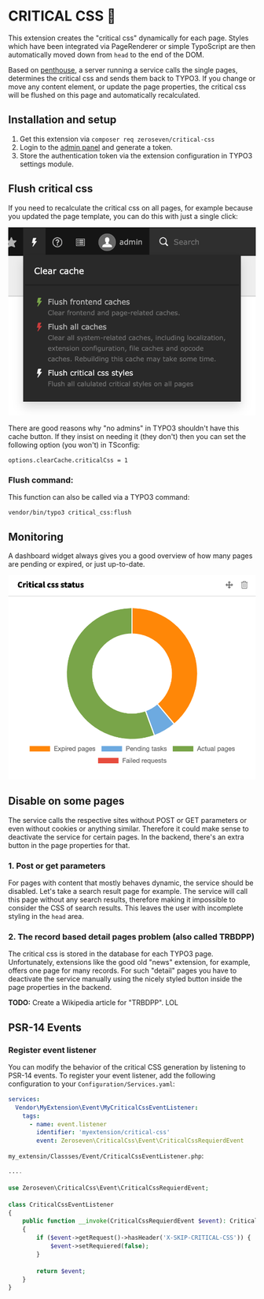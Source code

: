 # CRITICAL CSS 🚀

This extension creates the "critical css" dynamically for each page.
Styles which have been integrated via PageRenderer or simple TypoScript are then automatically moved down from `head` to the end of the DOM.

Based on [penthouse](https://github.com/pocketjoso/penthouse/tree/master), a server running a service calls the single pages, determines the critical css and sends them back to TYPO3.
If you change or move any content element, or update the page properties, the critical css will be flushed on this page and automatically recalculated.

## Installation and setup

1. Get this extension via `composer req zeroseven/critical-css`
2. Login to the [admin panel](https://ccss.zeroseven.de/admin/collections/) and generate a token.
3. Store the authentication token via the extension configuration in TYPO3 settings module.

## Flush critical css

If you need to recalculate the critical css on all pages, for example because you updated the page template, you can do this with just a single click:

![Flush critical css](Documentation/Images/flush_cache.png "Flush critical css")

There are good reasons why "no admins" in TYPO3 shouldn't have this cache button. If they insist on needing it (they don't) then you can set the following option (you won't) in TSconfig:

```
options.clearCache.criticalCss = 1
```

### Flush command:

This function can also be called via a TYPO3 command:

```
vendor/bin/typo3 critical_css:flush
```

## Monitoring

A dashboard widget always gives you a good overview of how many pages are pending or expired, or just up-to-date.

![Dashboard widget](Documentation/Images/dashboard_widget.png "Dashboard widget")

## Disable on some pages

The service calls the respective sites without POST or GET parameters or even without cookies or anything similar.
Therefore it could make sense to deactivate the service for certain pages.
In the backend, there's an extra button in the page properties for that.

### 1. Post or get parameters

For pages with content that mostly behaves dynamic, the service should be disabled.
Let's take a search result page for example. The service will call this page without any search results, therefore making it impossible to consider the CSS of search results.
This leaves the user with incomplete styling in the `head` area.

### 2. The record based detail pages problem (also called TRBDPP)

The critical css is stored in the database for each TYPO3 page.
Unfortunately, extensions like the good old "news" extension, for example, offers one page for many records.
For such "detail" pages you have to deactivate the service manually using the nicely styled button inside the page properties in the backend.

**TODO:** Create a Wikipedia article for "TRBDPP". LOL

## PSR-14 Events

### Register event listener

You can modify the behavior of the critical CSS generation by listening to PSR-14 events. To register your event listener, add the following configuration to your `Configuration/Services.yaml`:

```yaml
services:
  Vendor\MyExtension\Event\MyCriticalCssEventListener:
    tags:
      - name: event.listener
        identifier: 'myextension/critical-css'
        event: Zeroseven\CriticalCss\Event\CriticalCssRequierdEvent
```

`my_extensin/Classses/Event/CriticalCssEventListener.php`:

```php
....

use Zeroseven\CriticalCss\Event\CriticalCssRequierdEvent;

class CriticalCssEventListener
{
    public function __invoke(CriticalCssRequierdEvent $event): CriticalCssRequierdEvent
    {
        if ($event->getRequest()->hasHeader('X-SKIP-CRITICAL-CSS')) {
            $event->setRequiered(false);
        }

        return $event;
    }
}
```
